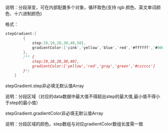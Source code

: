 说明：分段渐变，可在内部配置多个对象，循环取色(支持 rgb 颜色、英文单词颜色、十六进制颜色)

格式：

```d
stepGradient:[
        {
            step:[0,10,20,30,40,50],
            gradientColor:['pink','yellow','blue','red','#ffffff','#000000']
        },
        /** {
            step:[0,10,20,30,40],
            gradientColor:['yellow','red','gray','green','#cccccc']
        }*/
    ]
```

<p class='ev_expand_title'>stepGradient.step<span class='ev_expand_required'>非必填</span><span class='ev_expand_defaults'>无默认值</span><span class='ev_expand_type'>Array</span>

<p class='ev_expand_introduce'>说明：分段区域（对应的data数据中最大值不得超出step的最大值,最小值不得小于step的最小值）

<p class='ev_expand_title'>stepGradient.gradientColor<span class='ev_expand_required'>非必填</span><span class='ev_expand_defaults'>无默认值</span><span class='ev_expand_type'>Array</span>

<p class='ev_expand_introduce'>说明：分段区域的颜色。step数组与对应gradientColor数组长度需一致
